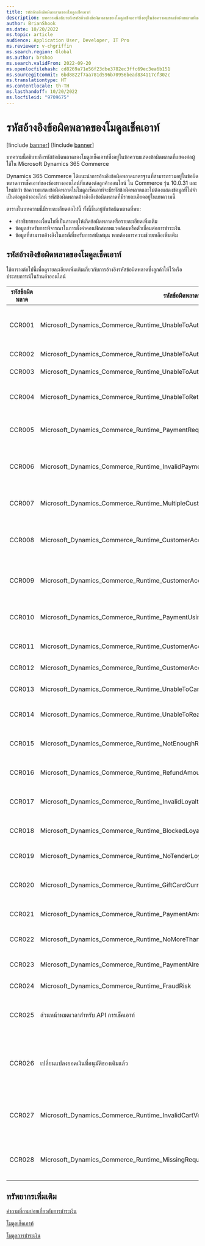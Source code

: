 ```yaml
---
title: รหัสอ้างอิงข้อผิดพลาดของโมดูลเช็คเอาท์
description: บทความนี้อธิบายถึงรหัสอ้างอิงข้อผิดพลาดของโมดูลเช็คเอาท์ซึ่งอยู่ในข้อความแสดงข้อผิดพลาดที่แสดงต่อผู้ใช้ใน Microsoft Dynamics 365 Commerce
author: BrianShook
ms.date: 10/20/2022
ms.topic: article
audience: Application User, Developer, IT Pro
ms.reviewer: v-chgriffin
ms.search.region: Global
ms.author: brshoo
ms.search.validFrom: 2022-09-20
ms.openlocfilehash: cd8269a71e56f23dbe3782ec3ffc69ec3ea6b151
ms.sourcegitcommit: 6bd8822f7aa781d596b70956bead834117cf302c
ms.translationtype: HT
ms.contentlocale: th-TH
ms.lasthandoff: 10/20/2022
ms.locfileid: "9709675"
---
```

# <a name="checkout-module-error-reference-codes"></a>รหัสอ้างอิงข้อผิดพลาดของโมดูลเช็คเอาท์

[!include [banner](includes/banner.md)]
[!include [banner](includes/preview-banner.md)]

บทความนี้อธิบายถึงรหัสข้อผิดพลาดของโมดูลเช็คเอาท์ซึ่งอยู่ในข้อความแสดงข้อผิดพลาดที่แสดงต่อผู้ใช้ใน Microsoft Dynamics 365 Commerce

Dynamics 365 Commerce ได้แนะนําการอ้างอิงข้อผิดพลาดมาตรฐานที่สามารถรวมอยู่ในข้อผิดพลาดการเช็คเอาท์ของช่องทางออนไลน์ที่แสดงต่อลูกค้าออนไลน์ ใน Commerce รุ่น 10.0.31 และใหม่กว่า ข้อความแสดงข้อผิดพลาดในโมดูลเช็คเอาท์จะมีรหัสข้อผิดพลาดและไม่ต้องแสดงข้อมูลที่ไม่จําเป็นต่อลูกค้าออนไลน์ รหัสข้อผิดพลาดอ้างอิงถึงข้อผิดพลาดที่มีรายละเอียดอยู่ในบทความนี้

ตารางในบทความนี้มีรายละเอียดต่อไปนี้ ทั้งนี้ขึ้นอยู่กับข้อผิดพลาดที่พบ:

- คำอธิบายของเงื่อนไขที่เป็นสาเหตุให้เกิดข้อผิดพลาดหรือรายละเอียดเพิ่มเติม
- ข้อมูลสำหรับการพิจารณาในการตั้งค่าคอนฟิกสภาพแวดล้อมหรือตัวเชื่อมต่อการชำระเงิน
- ข้อมูลที่สามารถอ้างอิงในกรณีที่ขอรับการสนับสนุน หากต้องการความช่วยเหลือเพิ่มเติม

## <a name="checkout-module-error-reference-codes"></a>รหัสอ้างอิงข้อผิดพลาดของโมดูลเช็คเอาท์

ใช้ตารางต่อไปนี้เพื่อดูรายละเอียดเพิ่มเติมเกี่ยวกับการอ้างอิงรหัสข้อผิดพลาดซึ่งลูกค้าให้ไว้หรือประสบการณ์ในร้านค้าออนไลน์

| รหัสข้อผิดพลาด | รหัสข้อผิดพลาดที่เกี่ยวข้องกับ Dynamics | คำอธิบายข้อผิดพลาด |
| ---------- | ------------------------------ | ----------------- |
| CCR001     | Microsoft\_Dynamics\_Commerce\_Runtime\_UnableToAuthorizePaymentCardTypeMissingOrNotSupported | การชำระเงินไม่ได้รับอนุญาต ไม่มีรหัสชนิดบัตรใน **TokenizedPaymentCard** หรือรหัสชนิดบัตรที่ให้ไว้ไม่ได้รับการสนับสนุน |
| CCR002     | Microsoft\_Dynamics\_Commerce\_Runtime\_UnableToAuthorizePayment | ถูกปฏิเสธ การชำระเงินไม่ได้รับอนุญาต |
| CCR003     | Microsoft\_Dynamics\_Commerce\_Runtime\_UnableToAuthorizePaymentCardAdditionalContextRequired | การชำระเงินไม่ได้รับอนุญาต ข้อมูลเพิ่มเติมที่ต้องการจากลูกค้า |
| CCR004     | Microsoft\_Dynamics\_Commerce\_Runtime\_UnableToRetrieveCardPaymentAcceptResult | ขออภัย มีบางอย่างผิดปกติ เราไม่สามารถขอรับผลลัพธ์การยอมรับการชำระเงินด้วยบัตร ลองอีกครั้งหรือติดต่อผู้ดูแลระบบของคุณ |
| CCR005     | Microsoft\_Dynamics\_Commerce\_Runtime\_PaymentRequiresMerchantProperties | ไม่สามารถดำเนินการชำระเงิน เนื่องจากคุณสมบัติการชำระเงินของผู้จำหน่ายขาดหายไป โปรดติดต่อผู้ดูแลระบบของคุณ |
| CCR006     | Microsoft\_Dynamics\_Commerce\_Runtime\_InvalidPaymentRequest | ไม่สามารถเรียกข้อมูลบริการชำระเงินสำหรับการดําเนินการ ตรวจสอบการตั้งค่าวิธีการจ่ายเงินของคุณสำหรับชนิดการชำระเงินที่เลือก |
| CCR007     | Microsoft\_Dynamics\_Commerce\_Runtime\_MultipleCustomerAccountPaymentsNotAllowed | มีการใช้การชำระเงินด้วยบัญชีลูกค้าอยู่แล้วและอนุญาตให้ใช้การชำระเงินแบบเดียวเท่านั้นต่อธุรกรรม |
| CCR008     | Microsoft\_Dynamics\_Commerce\_Runtime\_CustomerAccountLimitSignDifferentFromAmountDue | วงเงินบัญชีลูกค้าแตกต่างจากยอดเงินที่ต้องชำระ ลองใช้วิธีการชำระเงินแบบอื่นหรือติดต่อฝ่ายสนับสนุนลูกค้าเพื่อขอความช่วยเหลือ |
| CCR009     | Microsoft\_Dynamics\_Commerce\_Runtime\_CustomerAccountPaymentExceedsTotalAmountForCarryOutAndReturnItems | การชำระเงินของบัญชีลูกค้าเกินยอดรวมที่ต้องชำระของสินค้าที่แสดง ลองอีกครั้งในภายหลังหรือติดต่อฝ่ายสนับสนุนลูกค้าสำหรับความช่วยเหลือ |
| CCR010     | Microsoft\_Dynamics\_Commerce\_Runtime\_PaymentUsingUnauthorizedAccount | การชำระเงินด้วยบัญชีลูกค้าต้องมีบัญชีของตนเองหรือมียอดเงินในใบแจ้งหนี้ที่ตรงกันในรายการชำระเงิน |
| CCR011     | Microsoft\_Dynamics\_Commerce\_Runtime\_CustomerAccountPaymentExceedsCustomerAccountFloorLimit | ไม่สามารถจัดการกับการชำระเงินบัญชีของลูกค้าได้ในขณะนี้ – เกินมูลค่าวงเงิน |
| CCR012     | Microsoft\_Dynamics\_Commerce\_Runtime\_CustomerAccountPaymentForCustomerWithoutAllowOnAccount | ลูกค้ารายนี้ไม่ได้รับอนุญาตให้ชำระเงินในบัญชี |
| CCR013     | Microsoft\_Dynamics\_Commerce\_Runtime\_UnableToCancelPayment | ขออภัย มีบางอย่างผิดปกติ การชำระเงินไม่สามารถยกเลิกได้ ลองอีกครั้ง |
| CCR014     | Microsoft\_Dynamics\_Commerce\_Runtime\_UnableToReadCardTokenInfo | เกิดข้อผิดพลาดขณะประมวลผลการชำระเงิน ลองอีกครั้งในภายหลัง |
| CCR015     | Microsoft\_Dynamics\_Commerce\_Runtime\_NotEnoughRewardPoints | ยอดการชำระเงินของลูกค้าสมาชิกเกินยอดที่ได้รับอนุญาตสำหรับบัตรสมาชิกที่ใช้ในธุรกรรมนี้ |
| CCR016     | Microsoft\_Dynamics\_Commerce\_Runtime\_RefundAmountMoreThanAllowed | ยอดการขอคืนเงินของลูกค้าสมาชิกสำหรับธุรกรรมนี้เกินกว่าจำนวนที่อนุญาตในบัตรสมาชิก |
| CCR017     | Microsoft\_Dynamics\_Commerce\_Runtime\_InvalidLoyaltyCardNumber | ไม่พบหมายเลขบัตรสมาชิก เปิดใช้งานหมายเลขบัตรสมาชิกหรือป้อนหมายเลขบัตรสมาชิกอื่น แล้วลองอีกครั้ง |
| CCR018     | Microsoft\_Dynamics\_Commerce\_Runtime\_BlockedLoyaltyCard | ไม่มีหมายเลขบัตรสมาชิก ป้อนหมายเลขบัตรสมาชิกอื่น แล้วลองอีกครั้ง |
| CCR019     | Microsoft\_Dynamics\_Commerce\_Runtime\_NoTenderLoyaltyCard | บัตรสมาชิกใบนี้ไม่สามารถใช้แลกคะแนนสะสมสำหรับสมาชิกในธุรกรรมนี้ |
| CCR020     | Microsoft\_Dynamics\_Commerce\_Runtime\_GiftCardCurrencyMismatch | พบข้อผิดพลาดกับหมายเลขบัตรของขวัญ ลองใช้บัตรของขวัญอื่นหรือติดต่อฝ่ายสนับสนุนลูกค้าเพื่อขอความช่วยเหลือ |
| CCR021     | Microsoft\_Dynamics\_Commerce\_Runtime\_PaymentAmountExceedsGiftBalance | ยอดเงินเกินกว่ายอดคงเหลือในบัตรของขวัญ ป้อนยอดเงินอื่น แล้วลองอีกครั้ง |
| CCR022     | Microsoft\_Dynamics\_Commerce\_Runtime\_NoMoreThanOneLoyaltyTender | ธุรกรรมไม่สามารถมีรายการในการชำระเงินของสมาชิกมากกว่าหนึ่งรายการ |
| CCR023     | Microsoft\_Dynamics\_Commerce\_Runtime\_PaymentAlreadyVoided | ข้อมูลการชำระเงินขาดหายไปหรือไม่ถูกต้อง ตรวจสอบข้อมูลการชำระเงิน แล้วลองอีกครั้ง |
| CCR024     | Microsoft\_Dynamics\_Commerce\_Runtime\_FraudRisk | ไม่สามารถดำเนินการกับใบสั่งได้ในขณะนี้ ลองอีกครั้งในภายหลัง |
| CCR025     | ส่วนหน้าหมดเวลาสำหรับ API การเช็คเอาท์ | การดําเนินการของส่วนหน้าหมดเวลา ยืนยันว่าใบสั่งได้รับการดำเนินการใน Dynamics 365 Commerce headquarters หรือไม่ |
| CCR026     | เปลี่ยนแปลงยอดเงินที่อนุมัติของเดิมแล้ว | ยอดเงินในใบสั่งมีการเปลี่ยนแปลงจากยอดเงินการที่อนุมัติของเดิมที่ดำเนินการด้วยเกตเวย์การชำระเงิน การดำเนินการนี้อาจเกิดจากการหมดอายุของคูปอง โปรโมชัน หรือการขาย |
| CCR027     | Microsoft\_Dynamics\_Commerce\_Runtime\_InvalidCartVersion | เกิดข้อผิดพลาดขณะประมวลผลการชำระเงิน การอ้างอิงที่ให้กับ API รถเข็นเป็นการอ้างอิงที่แตกต่างจากที่คาดไว้ (dkiไม่สอดคล้องกันที่อาจเกิดขึ้นระหว่างกระบวนการเช็คเอาท์) |
| CCR028     | Microsoft\_Dynamics\_Commerce\_Runtime\_MissingRequiredCartTenderLines | วิธีการชำระเงินที่ลองใช้เกิดข้อผิดพลาด ติดต่อฝ่ายสนับสนุนเพื่อตรวจสอบการตั้งค่าบัญชีของคุณ หรือลองอีกครั้งด้วยวิธีการชำระเงินอื่น |

## <a name="additional-resources"></a>ทรัพยากรเพิ่มเติม

[คำถามที่ถามบ่อยเกี่ยวกับการชำระเงิน](dev-itpro/payments-retail.md)

[โมดูลเช็คเอาท์](add-checkout-module.md)

[โมดูลการชำระเงิน](payment-module.md)
